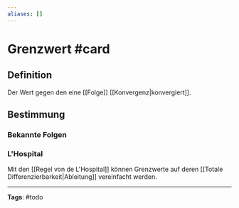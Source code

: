 ```yaml
---
aliases: []
---
```


# Grenzwert #card
## Definition
Der Wert gegen den eine [[Folge]] [[Konvergenz|konvergiert]].

## Bestimmung
### Bekannte Folgen


### L'Hospital
Mit den [[Regel von de L'Hospital]] können Grenzwerte auf deren [[Totale Differenzierbarkeit|Ableitung]] vereinfacht werden.

---
**Tags**: #todo 